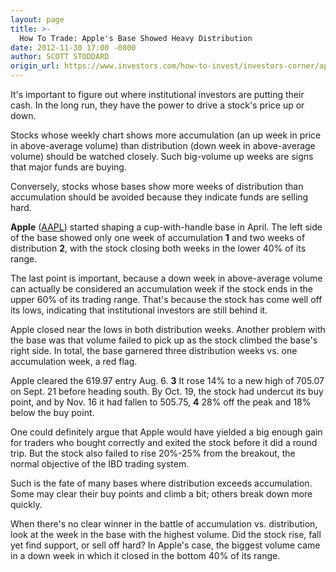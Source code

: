 ```yaml
---
layout: page
title: >-
  How To Trade: Apple's Base Showed Heavy Distribution
date: 2012-11-30 17:00 -0800
author: SCOTT STODDARD
origin_url: https://www.investors.com/how-to-invest/investors-corner/apples-base-fell-victim-to-excessive-distribution/
---
```


It's important to figure out where institutional investors are putting their cash. In the long run, they have the power to drive a stock's price up or down.

Stocks whose weekly chart shows more accumulation (an up week in price in above-average volume) than distribution (down week in above-average volume) should be watched closely. Such big-volume up weeks are signs that major funds are buying.

Conversely, stocks whose bases show more weeks of distribution than accumulation should be avoided because they indicate funds are selling hard.

**Apple** ([AAPL](https://research.investors.com/quote.aspx?symbol=AAPL)) started shaping a cup-with-handle base in April. The left side of the base showed only one week of accumulation **1** and two weeks of distribution **2**, with the stock closing both weeks in the lower 40% of its range.

The last point is important, because a down week in above-average volume can actually be considered an accumulation week if the stock ends in the upper 60% of its trading range. That's because the stock has come well off its lows, indicating that institutional investors are still behind it.

Apple closed near the lows in both distribution weeks. Another problem with the base was that volume failed to pick up as the stock climbed the base's right side. In total, the base garnered three distribution weeks vs. one accumulation week, a red flag.

Apple cleared the 619.97 entry Aug. 6. **3** It rose 14% to a new high of 705.07 on Sept. 21 before heading south. By Oct. 19, the stock had undercut its buy point, and by Nov. 16 it had fallen to 505.75, **4** 28% off the peak and 18% below the buy point.

One could definitely argue that Apple would have yielded a big enough gain for traders who bought correctly and exited the stock before it did a round trip. But the stock also failed to rise 20%-25% from the breakout, the normal objective of the IBD trading system.

Such is the fate of many bases where distribution exceeds accumulation. Some may clear their buy points and climb a bit; others break down more quickly.

When there's no clear winner in the battle of accumulation vs. distribution, look at the week in the base with the highest volume. Did the stock rise, fall yet find support, or sell off hard? In Apple's case, the biggest volume came in a down week in which it closed in the bottom 40% of its range.

